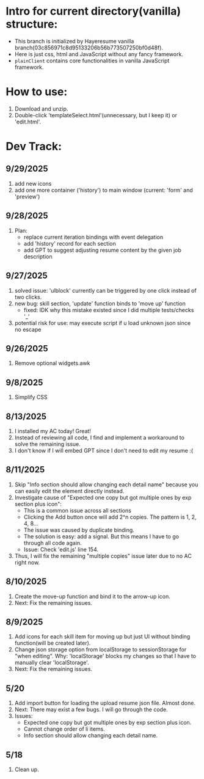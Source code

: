 # Intro for current directory(vanilla) structure:
- This branch is initialized by Hayeresume vanilla branch(03c856971c8d95133206b56b773507250bf0d48f). 
- Here is just css, html and JavaScript without any fancy framework.
- `plainClient` contains core functionalities in vanilla JavaScript framework.

# How to use:
1) Download and unzip.
2) Double-click 'templateSelect.html'(unnecessary, but I keep it) or 'edit.html'.

# Dev Track:
## 9/29/2025
1) add new icons
2) add one more container ('history') to main window (current: 'form' and 'preview')

## 9/28/2025
1) Plan:
   - replace current iteration bindings with event delegation
   - add 'history' record for each section
   - add GPT to suggest adjusting resume content by the given job description

## 9/27/2025
1) solved issue: 'ulblock' currently can be triggered by one click instead of  two clicks.
2) new bug: skill section, 'update' function binds to 'move up' function
   - fixed: IDK why this mistake existed since I did multiple tests/checks '_'
3) potential risk for use: may execute script if u load unknown json since no escape

## 9/26/2025
1) Remove optional widgets.awk

## 9/8/2025
1) Simplify CSS

## 8/13/2025
1) I installed my AC today! Great!
2) Instead of reviewing all code, I find and implement a workaround to solve the remaining issue.
3) I don't know if I will embed GPT since I don't need to edit my resume :(

## 8/11/2025
1) Skip "Info section should allow changing each detail name" because you can easily edit the element directly instead. 
2) Investigate cause of "Expected one copy but got multiple ones by exp section plus icon":
   - This is a common issue across all sections
   - Clicking the Add button once will add 2^n copies. The pattern is 1, 2, 4, 8...
   - The issue was caused by duplicate binding. 
   - The solution is easy: add a signal. But this means I have to go through all code again. 
   - Issue: Check 'edit.js' line 154.
3) Thus, I will fix the remaining "multiple copies" issue later due to no AC right now.

## 8/10/2025
1) Create the move-up function and bind it to the arrow-up icon.
2) Next: Fix the remaining issues.

## 8/9/2025
1) Add icons for each skill item for moving up but just UI without binding function(will be created later).
2) Change json storage option from localStorage to sessionStorage for "when editing". Why: 'localStorage' blocks my changes so that I have to manually clear 'localStorage'.
3) Next: Fix the remaining issues.

## 5/20
1) Add import button for loading the upload resume json file. Almost done.
2) Next: There may exist a few bugs. I will go through the code.
3) Issues:
   - Expected one copy but got multiple ones by exp section plus icon.
   - Cannot change order of li items.
   - Info section should allow changing each detail name.

## 5/18
1) Clean up.
